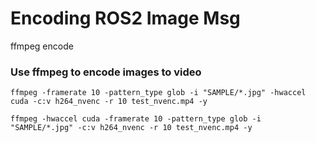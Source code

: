 # Encoding ROS2 Image Msg

ffmpeg encode 


### Use ffmpeg to encode images to video
```
ffmpeg -framerate 10 -pattern_type glob -i "SAMPLE/*.jpg" -hwaccel cuda -c:v h264_nvenc -r 10 test_nvenc.mp4 -y

ffmpeg -hwaccel cuda -framerate 10 -pattern_type glob -i "SAMPLE/*.jpg" -c:v h264_nvenc -r 10 test_nvenc.mp4 -y
```
